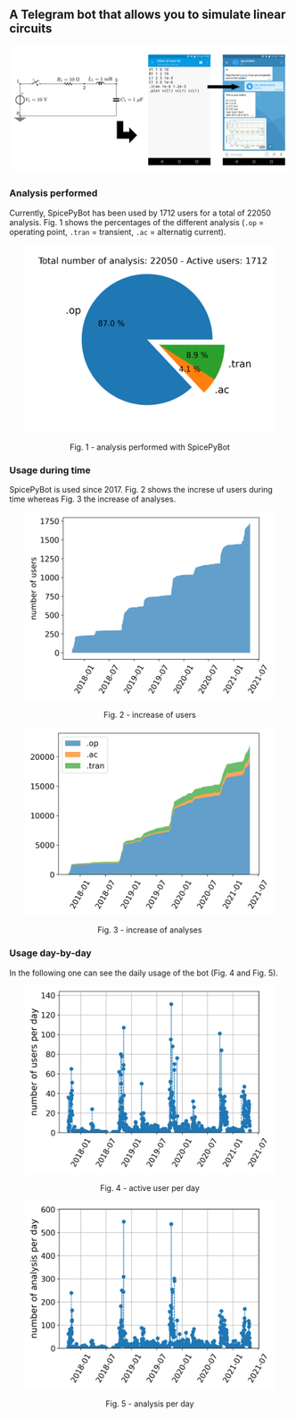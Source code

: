 ## A Telegram bot that allows you to simulate linear circuits

<p align="center">
<img src="./img/fig0.png" width="500">
</p>


### Analysis performed
Currently, SpicePyBot has been used by 1712 users for a total of 22050 analysis. Fig. 1 shows the percentages of the different analysis (`.op` = operating point, `.tran` = transient, `.ac` = alternatig current).

<p align="center">
<img src="./img/fig4_Analysis_percentage.png" width="450">
</p>
<p align="center">
Fig. 1 - analysis performed with SpicePyBot
</p>

### Usage during time
SpicePyBot is used since 2017. Fig. 2 shows the increse uf users during time whereas Fig. 3 the increase of analyses.

<p align="center">
<img src="./img/fig3_Stacked_bar_user.png" width="450">
</p>
<p align="center">
Fig. 2 - increase of users
</p>

<p align="center">
<img src="./img/fig6_Stack_plot.png" width="450">
</p>
<p align="center">
Fig. 3 - increase of analyses
</p>

### Usage day-by-day
In the following one can see the daily usage of the bot (Fig. 4 and Fig. 5).

<p align="center">
<img src="./img/fig2_Users_per_day.png" width="450">
</p>
<p align="center">
Fig. 4 - active user per day
</p>

<p align="center">
<img src="./img/fig1_Analysis_per_day.png" width="450">
</p>
<p align="center">
Fig. 5 - analysis per day
</p>
